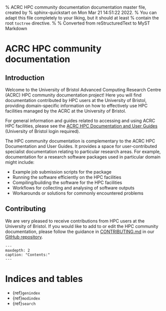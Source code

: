 % ACRC HPC community documentation documentation master file, created by
% sphinx-quickstart on Mon Mar 21 14:51:22 2022.
% You can adapt this file completely to your liking, but it should at least
% contain the root `toctree` directive.
%
% Converted from reStructuredText to MyST Markdown

# ACRC HPC community documentation

## Introduction
Welcome to the University of Bristol Advanced Computing Research Centre (ACRC) HPC community documentation project!
Here you will find documentation contributed by HPC users at the University of Bristol, providing domain-specific information on how to effectively use HPC facilities managed by the ACRC at the University of Bristol.

For general information and guides related to accessing and using ACRC HPC facilities, please see the [ACRC HPC Documentation and User Guides](https://www.acrc.bris.ac.uk/protected/hpc-docs/index.html) (University of Bristol login required).

The HPC community documentation is complementary to the ACRC HPC Documentation and User Guides. It provides a space for user-contributed specialist documentation relating to particular research areas. For example, documentation for a research software packages used in particular domain might include:

* Example job submission scripts for the package
* Running the software efficiently on the HPC facilities 
* Compiling/building the software for the HPC facilities
* Workflows for collecting and analysing of software outputs 
* Workarounds or solutions for commonly encountered problems

## Contributing
We are very pleased to receive contributions from HPC users at the University of Bristol. If you would like to add to or edit the HPC community documentation, please follow the guidance in [CONTRIBUTING.md](https://github.com/ACRC/HPC-community-docs/blob/main/CONTRIBUTING.md) in our [GitHub repository](https://github.com/ACRC/HPC-community-docs).

```{toctree}
---
maxdepth: 2
caption: "Contents:"
---
```

# Indices and tables

* {ref}`genindex`
* {ref}`modindex`
* {ref}`search`
